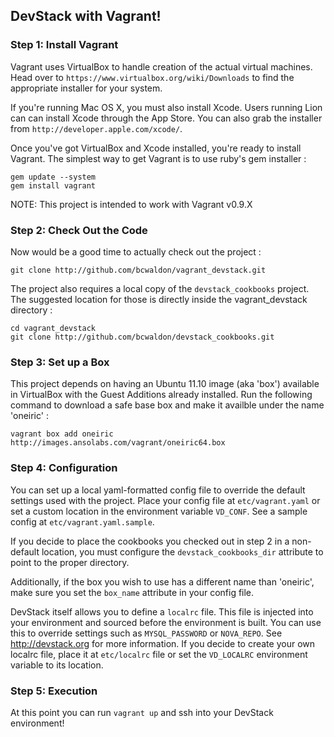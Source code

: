 ## DevStack with Vagrant!

### Step 1: Install Vagrant
Vagrant uses VirtualBox to handle creation of the actual virtual machines. Head over to `https://www.virtualbox.org/wiki/Downloads` to find the appropriate installer for your system.

If you're running Mac OS X, you must also install Xcode. Users running Lion can can install Xcode through the App Store. You can also grab the installer from `http://developer.apple.com/xcode/`.

Once you've got VirtualBox and Xcode installed, you're ready to install Vagrant. The simplest way to get Vagrant is to use ruby's gem installer :

    gem update --system
    gem install vagrant

NOTE: This project is intended to work with Vagrant v0.9.X

### Step 2: Check Out the Code
Now would be a good time to actually check out the project :

    git clone http://github.com/bcwaldon/vagrant_devstack.git

The project also requires a local copy of the `devstack_cookbooks` project. The suggested location for those is directly inside the vagrant\_devstack directory :

    cd vagrant_devstack
    git clone http://github.com/bcwaldon/devstack_cookbooks.git

### Step 3: Set up a Box
This project depends on having an Ubuntu 11.10 image (aka 'box') available in VirtualBox with the Guest Additions already installed. Run the following command to download a safe base box and make it availble under the name 'oneiric' :

    vagrant box add oneiric http://images.ansolabs.com/vagrant/oneiric64.box

### Step 4: Configuration
You can set up a local yaml-formatted config file to override the default settings used with the project. Place your config file at `etc/vagrant.yaml` or set a custom location in the environment variable `VD_CONF`. See a sample config at `etc/vagrant.yaml.sample`.

If you decide to place the cookbooks you checked out in step 2 in a non-default location, you must configure the `devstack_cookbooks_dir` attribute to point to the proper directory.

Additionally, if the box you wish to use has a different name than 'oneiric', make sure you set the `box_name` attribute in your config file.

DevStack itself allows you to define a `localrc` file. This file is injected into your environment and sourced before the environment is built. You can use this to override settings such as `MYSQL_PASSWORD` or `NOVA_REPO`. See http://devstack.org for more information. If you decide to create your own localrc file, place it at `etc/localrc` file or set the `VD_LOCALRC` environment variable to its location.

### Step 5: Execution
At this point you can run `vagrant up` and ssh into your DevStack environment!
